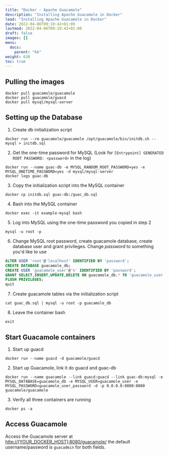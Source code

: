 ```yaml
---
title: "Docker - Apache Guacamole"
description: "Installing Apache Guacamole in Docker"
lead: "Installing Apache Guacamole in Docker"
date: 2022-04-06T09:19:42+01:00
lastmod: 2022-04-06T09:19:42+01:00
draft: false
images: []
menu:
  docs:
    parent: "kb"
weight: 630
toc: true
---
```


## Pulling the images

```
docker pull guacamole/guacamole
docker pull guacamole/guacd
docker pull mysql/mysql-server
```

## Setting up the Database

1. Create db initialization script
```
docker run --rm guacamole/guacamole /opt/guacamole/bin/initdb.sh --mysql > initdb.sql
```
2. Get the one-time password for MySQL (Look for ```[Entrypoint] GENERATED ROOT PASSWORD: <password>``` in the log)
```
docker run --name guac-db -e MYSQL_RANDOM_ROOT_PASSWORD=yes -e MYSQL_ONETIME_PASSWORD=yes -d mysql/mysql-server
docker logs guac-db
```
3. Copy the initialization script into the MySQL container
```
docker cp initdb.sql guac-db:/guac_db.sql
```
4. Bash into the MySQL container 
```
docker exec -it example-mysql bash
```
5. Log into MySQL using the one-time password you copied in step 2
```
mysql -u root -p
```
6. Change MySQL root password, create guacamole database, create database user and grant privileges. Change *password* to something you'd like to use
```sql
ALTER USER 'root'@'localhost' IDENTIFIED BY 'password';
CREATE DATABASE guacamole_db;
CREATE USER 'guacamole_user'@'%' IDENTIFIED BY 'password';
GRANT SELECT,INSERT,UPDATE,DELETE ON guacamole_db.* TO 'guacamole_user'@'%';
FLUSH PRIVILEGES;
quit
```
7. Create guacamole tables via the initialization script
```
cat guac_db.sql | mysql -u root -p guacamole_db
```
8. Leave the container bash
```
exit
```

## Start Guacamole containers

1. Start up guacd
```
docker run --name guacd -d guacamole/guacd
```
2. Start up Guacamole, link it do guacd and guac-db
```
docker run --name guacamole --link guacd:guacd --link guac-db:mysql -e MYSQL_DATABASE=guacamole_db -e MYSQL_USER=guacamole_user -e MYSQL_PASSWORD=guacamole_user_password -d -p 0.0.0.0:8080:8080 guacamole/guacamole
```
3. Verify all three containers are running
```
docker ps -a
```

## Access Guacamole

Access the Guacamole server at [http://[YOUR_DOCKER_HOST]:8080/guacamole/](http://[YOUR_DOCKER_HOST]:8080/guacamole/) the default username/password is ```guacadmin``` for both fields.

